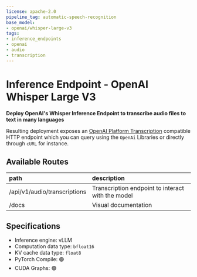 ```yaml
---
license: apache-2.0
pipeline_tag: automatic-speech-recognition
base_model:
- openai/whisper-large-v3
tags:
- inference_endpoints
- openai
- audio
- transcription
---
```


# Inference Endpoint - OpenAI Whisper Large V3

**Deploy OpenAI's Whisper Inference Endpoint to transcribe audio files to text in many languages**

Resulting deployment exposes an [OpenAI Platform Transcription](https://platform.openai.com/docs/api-reference/audio/createTranscription) compatible HTTP endpoint 
which you can query using the `OpenAi` Libraries or directly through `cURL` for instance.

## Available Routes
| path                         |        description                                |
|:-----------------------------|:--------------------------------------------------|
| /api/v1/audio/transcriptions | Transcription endpoint to interact with the model |
| /docs                        | Visual documentation                              | 

## Specifications
- Inference engine: vLLM
- Computation data type: `bfloat16`
- KV cache data type: `float8`
- PyTorch Compile: 🟢
- CUDA Graphs:     🟢
